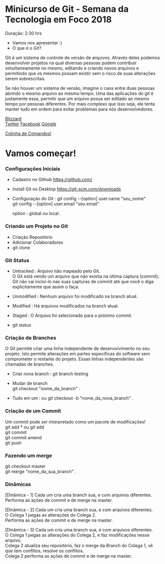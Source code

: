 # Minicurso de Git - Semana da Tecnologia em Foco 2018


Duração: 2:30 hrs 

* Vamos nos apresentar :) 
* O que é o Git? 

Git é um sistema de controle de versão de arquivos. Através deles podemos desenvolver projetos na qual diversas pessoas podem contribuir simultaneamente no mesmo, editando e criando novos arquivos e permitindo que os mesmos possam existir sem o risco de suas alterações serem sobrescritas.

Se não houver um sistema de versão, imagine o caos entre duas pessoas abrindo o mesmo arquivo ao mesmo tempo. Uma das aplicações do git é justamente essa, permitir que um arquivo possa ser editado ao mesmo tempo por pessoas diferentes. Por mais complexo que isso seja, ele tenta manter tudo em ordem para evitar problemas para nós desenvolvedores.


[Blizzard](https://github.com/Blizzard)  
[Twitter](https://github.com/twitter)
[Facebook](https://github.com/facebook)
[Google](https://github.com/google)


[Colinha de Comandos!](https://github.com/carolvicente/minicurso-git-ft/blob/master/Git-SheetCheet.pdf)

# Vamos começar!

### Configurações Iniciais

* Cadastro no Github  https://github.com/
* Install Git no Desktop   https://git-scm.com/downloads
* Configuração do Git : 
	git config --[option] user.name "seu_nome"    
	git config --[option] user.email "seu email"   

	option : global ou local . 

### Criando um Projeto no Git

* Criação Repositório 
* Adicionar Colaboradores 
* git clone 
 
 
### Git Status 

- Untracked :
Arquivo não mapeado pelo Git.  
O Git está vendo um arquivo que não existia na última captura (commit);  
Git não vai incluí-lo nas suas capturas de commit até que você o diga explicitamente que assim o faça.  

- Unmodified : 
Nenhum arquivo foi modificado na branch atual.  

- Modified : 
Há arquivos modificados na branch atual.  

- Staged : 
O Arquivo foi selecionado para o próximo commit.  

* git status 

### Criação de Branches 


O Git permite criar uma linha independente de desenvolvimento no seu projeto. Isto permite alterações em partes específicas do software sem comprometer o restante do projeto. Essas linhas independentes são chamadas de branches. 

* Criar nova branch :
git branch testing   

* Mudar de branch   
git checkout "nome_da_branch" . 

* Tudo em um : ou git checkout -b "nome_da_nova_branch" . 

### Criação de um Commit

Um commit pode ser interpretado como um pacote de modificações!  
git add * ou git add  
git commit  
git commit amend    
git push 

### Fazendo um merge

git checkout master  
git merge "nome_da_sua_branch" . 

### Dinâmicas

[Dinâmica - 1]
Cada um cria uma branch sua, e com arquivos diferentes.  
Performa as ações de commit e de merge na master.  

[Dinâmica - 2]
Cada um cria uma branch sua, e com arquivos diferentes.  
O Colega 1 pegas as alterações do Colega 2.  
Performa as ações de commit e de merge na master.  

[Dinâmica - 3]
Cada um cria uma branch sua, e com arquivos diferentes.  
O Colega 1 pegas as alterações do Colega 2, e faz modificações nesse arquivo.  
Colega 2 atualiza seu repositório, faz o merge da Branch do Colega 1, vê que tem conflitos, resolve os conflitos.  
Colega 2 performa as ações de commit e de merge na master. 
